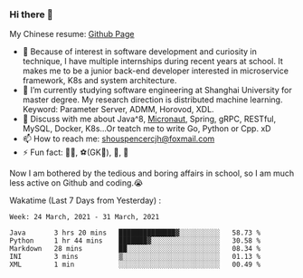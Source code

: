 ### Hi there 👋

My Chinese resume: [Github Page](https://spencercjh.github.io/resume/)

- 🔭 Because of interest in software development and curiosity in technique, I have multiple internships during recent years at school. It makes me to be a junior back-end developer interested in microservice framework, K8s and system architecture.
- 🌱 I’m currently studying software engineering at Shanghai University for master degree. My research direction is distributed machine learning. Keyword: Parameter Server, ADMM, Horovod, XDL.
- 💬 Discuss with me about Java^8, [Micronaut](http://micronaut.io/), Spring, gRPC, RESTful, MySQL, Docker, K8s...Or teatch me to write Go, Python or Cpp. xD
- 📫 How to reach me: shouspencercjh@foxmail.com
- ⚡ Fun fact: 🚴‍♂️, ⚽(GK🥅), 🏓, 🏸

Now I am bothered by the tedious and boring affairs in school, so I am much less active on Github and coding.😭

Wakatime (Last 7 Days from Yesterday) :

<!--START_SECTION:waka-->
```text
Week: 24 March, 2021 - 31 March, 2021

Java       3 hrs 20 mins   ██████████████▓░░░░░░░░░░   58.73 % 
Python     1 hr 44 mins    ███████▓░░░░░░░░░░░░░░░░░   30.58 % 
Markdown   28 mins         ██░░░░░░░░░░░░░░░░░░░░░░░   08.34 % 
INI        3 mins          ▒░░░░░░░░░░░░░░░░░░░░░░░░   01.13 % 
XML        1 min           ░░░░░░░░░░░░░░░░░░░░░░░░░   00.49 % 
```
<!--END_SECTION:waka-->
